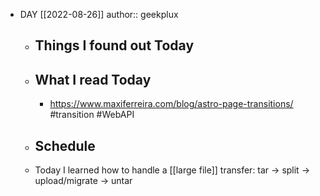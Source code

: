 - DAY [[2022-08-26]]
  author:: geekplux
	- ## Things I found out Today
	- ## What I read Today
		- https://www.maxiferreira.com/blog/astro-page-transitions/ #transition #WebAPI
	- ## Schedule
	- Today I learned how to handle a [[large file]] transfer: tar -> split -> upload/migrate -> untar
